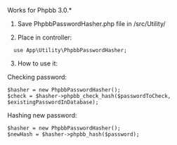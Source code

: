 Works for Phpbb 3.0.*

1. Save PhpbbPasswordHasher.php file in /src/Utility/

2. Place  in controller:

```
  use App\Utility\PhpbbPasswordHasher;
```

3. How to use it:

Checking password:

```
$hasher = new PhpbbPasswordHasher();
$check = $hasher->phpbb_check_hash($passwordToCheck, $existingPasswordInDatabase);
```

Hashing new password:

```
$hasher = new PhpbbPasswordHasher();
$newHash = $hasher->phpbb_hash($password);
```
